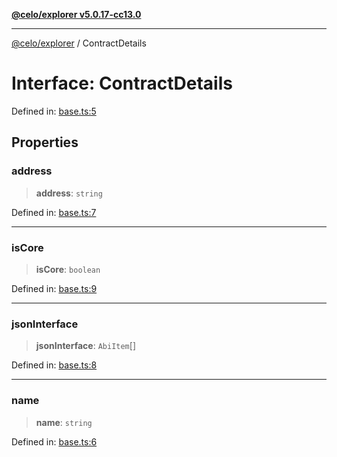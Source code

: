 [**@celo/explorer v5.0.17-cc13.0**](../README.md)

***

[@celo/explorer](../README.md) / ContractDetails

# Interface: ContractDetails

Defined in: [base.ts:5](https://github.com/celo-org/developer-tooling/blob/master/packages/sdk/explorer/src/base.ts#L5)

## Properties

### address

> **address**: `string`

Defined in: [base.ts:7](https://github.com/celo-org/developer-tooling/blob/master/packages/sdk/explorer/src/base.ts#L7)

***

### isCore

> **isCore**: `boolean`

Defined in: [base.ts:9](https://github.com/celo-org/developer-tooling/blob/master/packages/sdk/explorer/src/base.ts#L9)

***

### jsonInterface

> **jsonInterface**: `AbiItem`[]

Defined in: [base.ts:8](https://github.com/celo-org/developer-tooling/blob/master/packages/sdk/explorer/src/base.ts#L8)

***

### name

> **name**: `string`

Defined in: [base.ts:6](https://github.com/celo-org/developer-tooling/blob/master/packages/sdk/explorer/src/base.ts#L6)
